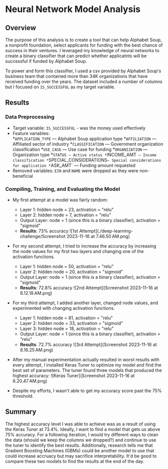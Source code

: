 # Neural Network Model Analysis

## Overview

The purpose of this analysis is to create a tool that can help Alphabet Soup, a nonprofit foundation, select applicants for funding with the best chance of success in their ventures. I leveraged my knowledge of neural networks to create a binary classifier that can predict whether applicatnts will be successful if funded by Alphabet Soup.

To power and form this classifier, I used a csv provided by Alphabet Soup's business team that contained more than 34K organizations that have received funding over the years. The dataset included a number of columns but I focused on `IS_SUCCESSFUL` as my target variable.

## Results

### Data Preprocessing 

* Target variable: `IS_SUCCESSFUL` - was the money used effectively
* Feature variables:  
                          *`APPLICATION_TYPE` — Alphabet Soup application type
                          *`AFFILIATION` — Affiliated sector of industry
                          *`CLASSIFICATION` — Government organization classification
                          *`USE_CASE` — Use case for funding
                          *`ORGANIZATION` — Organization type
                          *`STATUS — Active status
                          *`INCOME_AMT` — Income classification
                          *`SPECIAL_CONSIDERATIONS` — Special considerations for application
                          * `ASK_AMT` — Funding amount requested
* Removed variables: `EIN` and `NAME` were dropped as they were non-beneficial

### Compiling, Training, and Evaluating the Model

* My first attempt at a model was fairly random:
    * Layer 1: hidden node = 23, activation = "relu"
    * Layer 2: hidden node = 7, activation = "relu"
    * Output Layer: node = 1 (since this is a binary classifier), activation = "sigmoid"
    * __Results__: 73% accuracy
    ![1st Attempt](./deep-learning-challenge/Screenshot 2023-11-16 at 7.46.50 AM.png)
    
* For my second attempt, I tried to increase the accuracy by increasing the node values for my first two layers and changing one of the activation functions. 
     * Layer 1: hidden node = 50, activation = "relu"
     * Layer 2: hidden node = 20, activation = "sigmoid"
     * Output Layer: node = 1 (since this is a binary classifier), activation = "sigmoid"
     * __Results__: 72.8% accuracy
    ![2nd Attempt](Screenshot 2023-11-16 at 8.12.18 AM.png)

* For my third attempt, I added another layer, changed node values, and experimented with changing activation functions. 
    * Layer 1: hidden node = 81, activation = "relu"
    * Layer 2: hidden node = 33, activation = "sigmoid"
    * Layer 3: hidden node = 18, activation = "relu"
    * Output Layer: node = 1 (since this is a binary classifier), activation = "relu"
    * __Results__: 72.7% accuracy
    ![3rd Attempt](Screenshot 2023-11-16 at 8.16.25 AM.png)

* After my manual experimentation actually resulted in worst results with every attempt, I installed Keras Tuner to optimize my model and find the best set of parameters. The tuner found three models that produced the highest accuracy:
![Keras Tuner](Screenshot 2023-11-16 at 8.20.47 AM.png)

* Despite my efforts, I wasn't able to get my accuracy score past the 75% threshold. 

## Summary

The highest accuracy level I was able to achieve was as a result of using the Keras Tuner at 73.4%. Ideally, I want to find a model that gets us above 75% accuracy. For a following iteration, I would try different ways to clean the data (should we keep the columns we dropped?) and continue to use the tuner to identify the best results. Additionally, research tells me that Gradient Boosting Machines (GBMs) could be another model to use that could increase accruacy but may sacrifice interpretability. It'd be good to compare these two models to find the results at the end of the day.
